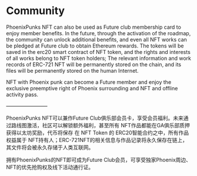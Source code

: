 # Community

PhoenixPunks NFT can also be used as Future club membership card to enjoy member benefits. In the future, through the activation of the roadmap, the community can unlock additional benefits, and even all NFT works can be pledged at Future club to obtain Ethereum rewards. The tokens will be saved in the erc20 smart contract of NFT token, and the rights and interests of all works belong to NFT token holders; The relevant information and work records of ERC-721 NFT will be permanently stored on the chain, and its files will be permanently stored on the human Internet.

NFT with Phoenix punk can become a Future member and enjoy the exclusive preemptive right of Phoenix surrounding and NFT and offline activity pass.

————————

PhoenixPunks NFT可以兼作Future Club俱乐部会员卡，享受会员福利。未来通过路线图激活，社区可以解锁额外福利，甚至所有 NFT作品都能在GA俱乐部质押获得以太坊奖励，代币将保存 在 NFT Token 的 ERC20智能合约之中，所有作品权益属于 NFT持有人；ERC-721NFT的相关信息与作品记录将永久保存在链上，其文件将会被永久存储于人类互联网。

拥有PhoenixPunks的NFT即可成为Future Club会员，可享受独家Phoenix周边、NFT的优先抢购权及线下活动通行证。

